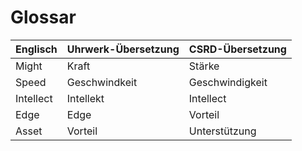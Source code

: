 # Glossar

| Englisch  | Uhrwerk-Übersetzung | CSRD-Übersetzung |
| --------- | ------------------- | ---------------- |
| Might     | Kraft               | Stärke           |
| Speed     | Geschwindkeit       | Geschwindigkeit  |
| Intellect | Intellekt           | Intellect        |
| Edge      | Edge                | Vorteil          |
| Asset     | Vorteil             | Unterstützung    |